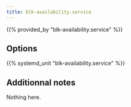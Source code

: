 ```yaml
---
title: blk-availability.service
---
```


{{% provided_by "blk-availability.service" %}}

## Options

{{% systemd_unit "blk-availability.service" %}}

## Additionnal notes

Nothing here.